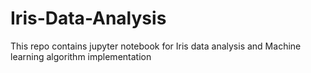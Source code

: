 # Iris-Data-Analysis
This repo contains jupyter notebook for Iris data analysis and Machine learning algorithm implementation
